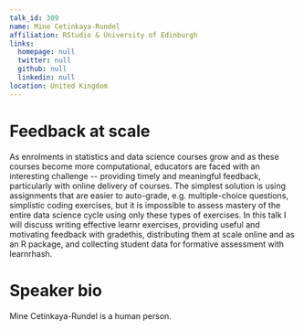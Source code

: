 ```yaml
---
talk_id: 309
name: Mine Cetinkaya-Rundel
affiliation: RStudio & University of Edinburgh
links:
  homepage: null
  twitter: null
  github: null
  linkedin: null
location: United Kingdom
---
```


# Feedback at scale

As enrolments in statistics and data science courses grow and as these courses become more computational, educators are faced with an interesting challenge -- providing timely and meaningful feedback, particularly with online delivery of courses. The simplest solution is using assignments that are easier to auto-grade, e.g. multiple-choice questions, simplistic coding exercises, but it is impossible to assess mastery of the entire data science cycle using only these types of exercises. In this talk I will discuss writing effective learnr exercises, providing useful and motivating feedback with gradethis, distributing them at scale online and as an R package, and collecting student data for formative assessment with learnrhash.

# Speaker bio

Mine Cetinkaya-Rundel is a human person.

